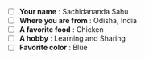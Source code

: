 - [ ] **Your name** : Sachidananda Sahu
- [ ] **Where you are from** : Odisha, India
- [ ] **A favorite food** : Chicken
- [ ] **A hobby** : Learning and Sharing
- [ ] **Favorite color** : Blue

